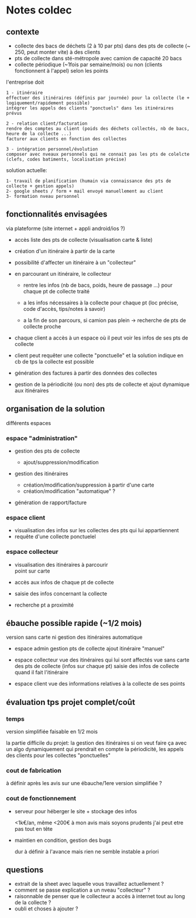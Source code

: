 # Notes coldec 

## contexte 

- collecte des bacs de déchets (2 à 10 par pts) dans des pts de collecte (~ 250, peut monter vite) à des clients  
- pts de collecte dans sté-métropole avec camion de capacité 20 bacs     
- collecte périodique (~1fois par semaine/mois) ou non (clients fonctionnent à l'appel) selon les points  

l'entreprise doit

    1 - itinéraire
    effectuer des itinéraires (définis par journée) pour la collecte (le + logiquement/rapidement possible)
    intégrer les appels des clients "ponctuels" dans les itinéraires prévus

    2 - relation client/facturation
    rendre des comptes au client (poids des déchets collectés, nb de bacs, heure de la collecte ...)
    facturer aux clients en fonction des collectes

    3 - intégration personnel/évolution
    composer avec nveaux personnels qui ne connait pas les pts de colelcte (clefs, codes batiments, localisation précise)

solution actuelle:

    1- travail de planification (humain via connaissance des pts de collecte + gestion appels)
    2- google sheets / form + mail envoyé manuellement au client
    3- formation nveau personnel

## fonctionnalités envisagées

via plateforme (site internet + appli android/ios ?)

- accès liste des pts de collecte (visualisation carte & liste)

- création d'un itinéraire à partir de la carte

- possibilité d'affecter un itinéraire à un "collecteur"

- en parcourant un itinéraire, le collecteur 

    - rentre les infos (nb de bacs, poids, heure de passage ...) pour chaque pt de collecte traité
    
    - a les infos nécessaires à la collecte pour chaque pt (loc précise, code d'accès, tips/notes à savoir)

    - a la fin de son parcours, si camion pas plein
        -> recherche de pts de collecte proche

- chaque client a accès à un espace où il peut voir les infos de ses pts de collecte 

- client peut requêter une collecte "ponctuelle" et la solution indique en cb de tps la collecte est possible

- génération des factures à partir des données des collectes

- gestion de la périodicité (ou non) des pts de collecte et ajout dynamique aux itinéraires

## organisation de la solution

différents espaces

### espace "administration"

- gestion des pts de collecte
    - ajout/suppression/modification

- gestion des itinéraires
    -  création/modification/suppression à partir d'une carte
    - création/modification "automatique" ? 

- génération de rapport/facture

### espace client

- visualisation des infos sur les collectes des pts qui lui appartiennent
- requête d'une collecte ponctuelel

### espace collecteur
    
- visualisation des itinéraires à parcourir  
        point sur carte

- accès aux infos de chaque pt de collecte
- saisie des infos concernant la collecte
- recherche pt a proximité
    

## ébauche possible rapide (~1/2 mois)

version sans carte ni gestion des itinéraires automatique

- espace admin 
    gestion pts de collecte
    ajout itinéraire "manuel" 

- espace collecteur 
    vue des itinéraires qui lui sont affectés
    vue sans carte des pts de collecte (infos sur chaque pt)
    saisie des infos de collecte quand il fait l'itinéraire

- espace client
    vue des informations relatives à la collecte de ses points

## évaluation tps projet complet/coût 

### temps 

version simplifiée faisable en 1/2 mois

la partie difficile du projet: la gestion des itinéraires si on veut faire ça avec un algo dynamiquement qui prendrait en compte la périodicité, les appels des clients pour les collectes "ponctuelles"


### cout de fabrication

à définir après les avis sur une ébauche/1ere version simplifiée ? 


### cout de fonctionnement  

- serveur pour héberger le site + stockage des infos 
     
    <1k€/an, même <200€ à mon avis mais soyons prudents j'ai peut etre pas tout en tête

- maintien en condition, gestion des bugs

    dur à définir à l'avance mais rien ne semble instable a priori
 

## questions 
    
- extrait de la sheet avec laquelle vous travaillez actuellement ? 
- comment se passe explication a un nveau "collecteur" ? 
- raisonnable de penser que le collecteur a accès à internet tout au long de la collecte ? 
- oubli et choses à ajouter ? 